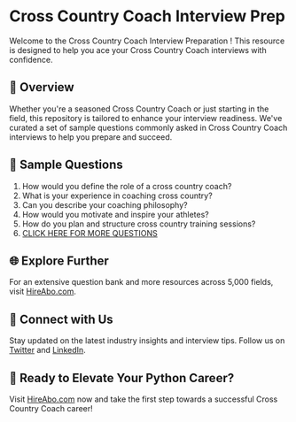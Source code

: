 # Cross Country Coach Interview Prep

Welcome to the Cross Country Coach Interview Preparation ! This resource is designed to help you ace your Cross Country Coach interviews with confidence.

## 🚀 Overview

Whether you're a seasoned Cross Country Coach or just starting in the field, this repository is tailored to enhance your interview readiness. We've curated a set of sample questions commonly asked in Cross Country Coach interviews to help you prepare and succeed.

## 📝 Sample Questions

1. How would you define the role of a cross country coach?
2. What is your experience in coaching cross country?
3. Can you describe your coaching philosophy?
4. How would you motivate and inspire your athletes?
5. How do you plan and structure cross country training sessions?
6. [CLICK HERE FOR MORE QUESTIONS](https://hireabo.com/job/15_0_15/Cross%20Country%20Coach)

## 🌐 Explore Further

For an extensive question bank and more resources across 5,000 fields, visit [HireAbo.com](https://www.hireabo.com).

## 📱 Connect with Us

Stay updated on the latest industry insights and interview tips. Follow us on [Twitter](https://twitter.com/hireabo) and [LinkedIn](https://www.linkedin.com/in/hire-abo-3609972a8/).

## 🚀 Ready to Elevate Your Python Career?

Visit [HireAbo.com](https://www.hireabo.com) now and take the first step towards a successful Cross Country Coach career!